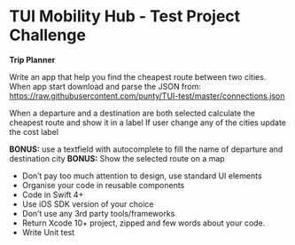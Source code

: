 # TUI Mobility Hub - Test Project Challenge

**Trip Planner**

Write an app that help you find the cheapest route between two cities.
When app start download and parse the JSON from: https://raw.githubusercontent.com/punty/TUI-test/master/connections.json

When a departure and a destination are both selected calculate the cheapest route and show it in a label
If user change any of the cities update the cost label

**BONUS:** use a textfield with autocomplete to fill the name of departure and destination city
**BONUS:** Show the selected route on a map


- Don’t pay too much attention to design, use standard UI elements
- Organise your code in reusable components
- Code in Swift 4+ 
- Use iOS SDK version of your choice
- Don’t use any 3rd party tools/frameworks 
- Return Xcode 10+ project, zipped and few words about your code. 
- Write Unit test
